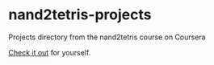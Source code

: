 # nand2tetris-projects
Projects directory from the nand2tetris course on Coursera

[Check it out](https://www.coursera.org/learn/build-a-computer/home/welcome) for yourself.
